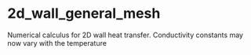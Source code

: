 # 2d_wall_general_mesh
 Numerical calculus for 2D wall heat transfer. Conductivity constants may now vary with the temperature
